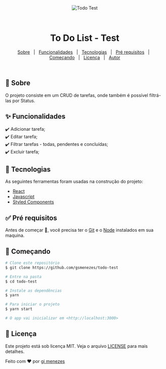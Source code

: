 <div align="center" id="top">
  <img src="../public/screenshot.png" alt="Todo Test" />

  &#xa0;
</div>

<h1 align="center">To Do List - Test</h1>

<p align="center">
  <a href="#dart-sobre">Sobre</a> &#xa0; | &#xa0;
  <a href="#sparkles-funcionalidades">Funcionalidades</a> &#xa0; | &#xa0;
  <a href="#rocket-tecnologias">Tecnologias</a> &#xa0; | &#xa0;
  <a href="#white_check_mark-pré-requesitos">Pré requisitos</a> &#xa0; | &#xa0;
  <a href="#checkered_flag-começando">Começando</a> &#xa0; | &#xa0;
  <a href="#memo-licença">Licença</a> &#xa0; | &#xa0;
  <a href="https://github.com/gsmenezes" target="_blank">Autor</a>
</p>

<br>

## :dart: Sobre ##

O projeto consiste em um CRUD de tarefas, onde também é possível filtrá-las por Status.

## :sparkles: Funcionalidades ##

:heavy_check_mark: Adicionar tarefa;\
:heavy_check_mark: Editar tarefa;\
:heavy_check_mark: Filtrar tarefas - todas, pendentes e concluídas;\
:heavy_check_mark: Excluir tarefa;

## :rocket: Tecnologias ##

As seguintes ferramentas foram usadas na construção do projeto:

- [React](https://pt-br.reactjs.org/)
- [Javascript](https://www.javascript.com/)
- [Styled Components](https://styled-components.com/)

## :white_check_mark: Pré requisitos ##

Antes de começar :checkered_flag:, você precisa ter o [Git](https://git-scm.com) e o [Node](https://nodejs.org/en/) instalados em sua maquina.

## :checkered_flag: Começando ##

```bash
# Clone este repositório
$ git clone https://github.com/gsmenezes/todo-test

# Entre na pasta
$ cd todo-test

# Instale as dependências
$ yarn

# Para iniciar o projeto
$ yarn start

# O app vai inicializar em <http://localhost:3000>
```

## :memo: Licença ##

Este projeto está sob licença MIT. Veja o arquivo [LICENSE](LICENSE.md) para mais detalhes.


<p align="center">

Feito com :heart: por <a href="https://github.com/gsmenezes" target="_blank">gi menezes</a>

</p>

&#xa0;
